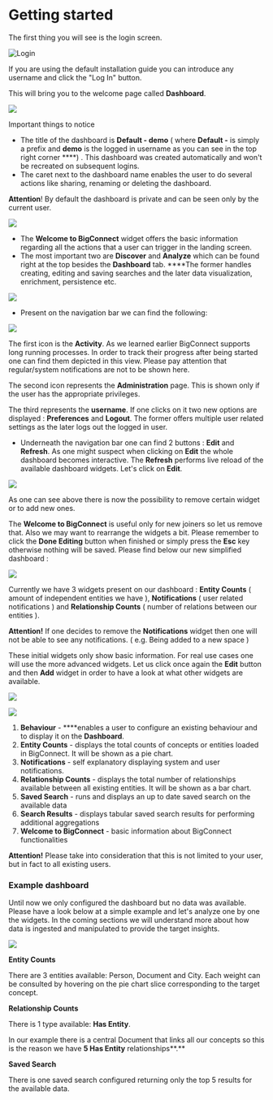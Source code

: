 # Getting started

The first thing you will see is the login screen.

![Login](../../.gitbook/assets/image%20%2852%29.png)

If you are using the default installation guide you can introduce any username and click the "Log In" button.

This will bring you to the welcome page called **Dashboard**.

![](../../.gitbook/assets/image%20%282%29.png)

Important things to notice 

* The title of the dashboard is **Default - demo** \( where **Default -** is simply a prefix and **demo** is the logged in username as you can see in the top right corner ****\) . This dashboard was created automatically and won't be recreated on subsequent logins.
* The caret next to the dashboard name enables the user to do several actions like sharing, renaming or deleting the dashboard. 

**Attention**! By default the dashboard is private and can be seen only by the current user.

![](../../.gitbook/assets/image%20%2841%29.png)

* The **Welcome to BigConnect** widget offers the basic information regarding all the actions that a user can trigger in the landing screen. 
* The most important two are **Discover** and **Analyze** which can be found right at the top besides the **Dashboard** tab. ****The former handles creating, editing and saving searches and the later data visualization, enrichment, persistence etc.

![](../../.gitbook/assets/image%20%2857%29.png)

* Present on the navigation bar we can find the following:

![](../../.gitbook/assets/image%20%2819%29.png)

The first icon is the **Activity**. As we learned earlier BigConnect supports long running processes. In order to track their progress after being started one can find them depicted in this view. Please pay attention that regular/system notifications are not to be shown here.

The second icon represents the **Administration** page. This is shown only if the user has the appropriate privileges. 

The third represents the **username**. If one clicks on it two new options are displayed : **Preferences** and **Logout**. The former offers multiple user related settings as the later logs out the logged in user.

* Underneath the navigation bar one can find 2 buttons : **Edit** and **Refresh**. As one might suspect when clicking on **Edit** the whole dashboard becomes interactive. The **Refresh** performs live reload of the available dashboard widgets. Let's click on **Edit**.

![](../../.gitbook/assets/image%20%283%29.png)

As one can see above there is now the possibility to remove certain widget or to add new ones.

The **Welcome to BigConnect** is useful only for new joiners so let us remove that. Also we may want to rearrange the widgets a bit. Please remember to click the **Done Editing** button when finished or simply press the **Esc** key otherwise nothing will be saved. Please find below our new simplified dashboard : 

![](../../.gitbook/assets/image%20%2811%29.png)

Currently we have 3 widgets present on our dashboard : **Entity Counts** \( amount of independent entities we have \), **Notifications** \( user related notifications \) and **Relationship Counts** \( number of relations between our entities \).

**Attention!** If one decides to remove the **Notifications** widget then one will not be able to see any notifications. \( e.g. Being added to a new space \)

These initial widgets only show basic information. For real use cases one will use the more advanced widgets. Let us click once again the **Edit** button and then **Add** widget in order to have a look at what other widgets are available.

![](../../.gitbook/assets/image%20%2818%29.png)

![](../../.gitbook/assets/image%20%287%29.png)

1. **Behaviour** - ****enables a user to configure an existing behaviour and to display it on the **Dashboard**. 
2. **Entity Counts** - displays the total counts of concepts or entities loaded in BigConnect. It will be shown as a pie chart.
3. **Notifications** - self explanatory displaying system and user notifications.
4. **Relationship Counts** - displays the total number of relationships available between all existing entities. It will be shown as a bar chart.
5. **Saved Search** - runs and displays an up to date saved search on the available data
6. **Search Results** - displays tabular saved search results for performing additional aggregations
7. **Welcome to BigConnect** - basic information about BigConnect functionalities

**Attention!** Please take into consideration that this is not limited to your user, but in fact to all existing users. 

### Example dashboard

Until now we only configured the dashboard but no data was available. Please have a look below at a simple example and let's analyze one by one the widgets. In the coming sections we will understand more about how data is ingested and manipulated to provide the target insights.

![](../../.gitbook/assets/image%20%2825%29.png)

**Entity Counts** 

There are 3 entities available: Person, Document and City. Each weight can be consulted by hovering on the pie chart slice corresponding to the target concept.

**Relationship Counts**

There is 1 type available: **Has Entity**. 

In our example there is a central Document that links all our concepts so this is the reason we have **5 Has Entity** relationships**.** 

**Saved Search**

There is one saved search configured returning only the top 5 results for the available data. 

